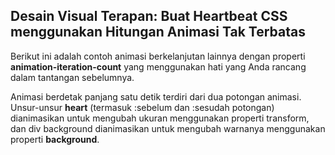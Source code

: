 ## Desain Visual Terapan: Buat Heartbeat CSS menggunakan Hitungan Animasi Tak Terbatas

Berikut ini adalah contoh animasi berkelanjutan lainnya dengan properti **animation-iteration-count** yang menggunakan hati yang Anda rancang dalam tantangan sebelumnya.



Animasi berdetak panjang satu detik terdiri dari dua potongan animasi. Unsur-unsur **heart** \(termasuk :sebelum dan :sesudah potongan\) dianimasikan untuk mengubah ukuran menggunakan properti transform, dan div background dianimasikan untuk mengubah warnanya menggunakan properti **background**.



